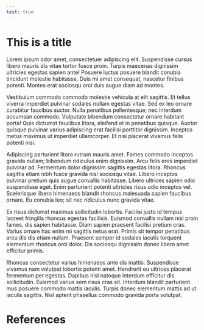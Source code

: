 ```yaml
---
test: true
---
```

# This is a title
Lorem ipsum odor amet, consectetuer adipiscing elit. Suspendisse cursus libero mauris dis vitae tortor fusce proin. Turpis maecenas dignissim ultricies egestas sapien ante! Posuere luctus posuere blandit conubia tincidunt molestie habitasse. Duis mi amet consequat, nascetur finibus potenti. Montes erat sociosqu orci duis augue diam ad montes.

Vestibulum commodo commodo molestie vehicula at elit sagittis. Et tellus viverra imperdiet pulvinar sodales nullam egestas vitae. Sed ex leo ornare curabitur faucibus auctor. Nulla penatibus pellentesque; nec interdum accumsan commodo. Vulputate bibendum consectetur ornare habitant porta! Quis dictumst faucibus litora, eleifend et in penatibus quisque. Auctor quisque pulvinar varius adipiscing erat facilisi porttitor dignissim. Inceptos metus maximus ut imperdiet ullamcorper. Et nisi placerat vivamus felis potenti nisi.

Adipiscing parturient litora rutrum mauris amet. Fames commodo inceptos gravida nullam; bibendum ridiculus enim dignissim. Arcu felis eros imperdiet pulvinar ad. Fermentum dolor dignissim sagittis egestas litora. Rhoncus sagittis etiam nibh fusce gravida nisl sociosqu vitae. Libero inceptos pulvinar pretium quis augue convallis habitasse. Libero ultrices sapien odio suspendisse eget. Enim parturient potenti ultricies risus odio inceptos vel. Scelerisque libero himenaeos blandit rhoncus malesuada sapien faucibus ornare. Eu conubia leo; sit nec ridiculus nunc gravida vitae.

Ex risus dictumst maximus sollicitudin lobortis. Facilisi justo id tempus laoreet fringilla rhoncus egestas facilisis. Euismod convallis nullam nisl proin fames, dis sapien habitasse. Diam sapien praesent facilisi pretium cras. Varius ornare hac enim mi sagittis netus erat. Primis sit tempor penatibus arcu dis dis etiam nullam. Praesent semper id sodales iaculis torquent elementum rhoncus orci dolor. Dis sociosqu dignissim donec libero amet efficitur primis.

Rhoncus consectetur varius himenaeos ante dis mattis. Suspendisse vivamus nam volutpat lobortis potenti amet. Hendrerit eu ultrices placerat fermentum per egestas. Dapibus nisl natoque interdum efficitur dis sollicitudin. Euismod varius sem risus cras sit. Interdum blandit parturient mus posuere commodo mattis iaculis. Turpis donec elementum mattis ad ut iaculis sagittis. Nisl aptent phasellus commodo gravida porta volutpat.

# References
[^1]: This is a footnote with no links.
[^2]: <http://example.com>
[^3]: <https://frame.work> [Archived](https://web.archive.org/web/20250108214200/https://frame.work/)
[^4]: <https://framewiki.net/this-page-does-not-exist>
